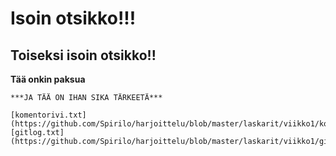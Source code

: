 # Isoin otsikko!!!
## Toiseksi isoin otsikko!!

**Tää onkin paksua**
~~~tän ei olis pitänyt olla täällä~~
***JA TÄÄ ON IHAN SIKA TÄRKEETÄ***

[komentorivi.txt] (https://github.com/Spirilo/harjoittelu/blob/master/laskarit/viikko1/komentorivi.txt)
[gitlog.txt] (https://github.com/Spirilo/harjoittelu/blob/master/laskarit/viikko1/gitlog.txt)
